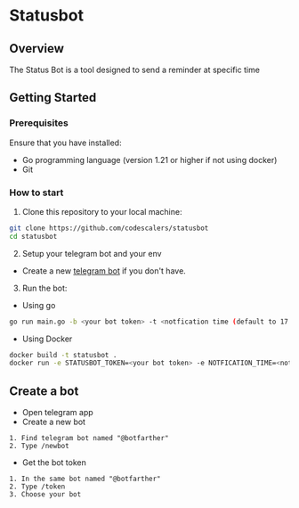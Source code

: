 # Statusbot

## Overview

The Status Bot is a tool designed to send a reminder at specific time

## Getting Started

### Prerequisites

Ensure that you have installed:

- Go programming language (version 1.21 or higher if not using docker)
- Git

### How to start

1. Clone this repository to your local machine:

```bash
git clone https://github.com/codescalers/statusbot
cd statusbot 
```

2. Setup your telegram bot and your env

- Create a new [telegram bot](README.md#create-a-bot) if you don't have.

3. Run the bot:

- Using go

```bash
go run main.go -b <your bot token> -t <notfication time (default to 17:00)> -z <timezone (default Africa/Cairo)> -d <path to database (default ~/.statusbot)>
```

- Using Docker

```bash
docker build -t statusbot .
docker run -e STATUSBOT_TOKEN=<your bot token> -e NOTFICATION_TIME=<notfication time> -e TIMEZONE=<timezone> -e DATABASE=<path to database>-it statusbot
```

## Create a bot

- Open telegram app
- Create a new bot

```ordered
1. Find telegram bot named "@botfarther"
2. Type /newbot
```

- Get the bot token

```ordered
1. In the same bot named "@botfarther"
2. Type /token
3. Choose your bot
```
